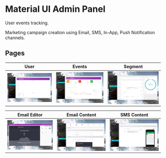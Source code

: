 # Material UI Admin Panel

User events tracking.

Marketing campaign creation using Email, SMS, In-App, Push Notification channels.


## Pages

| User | Events | Segment |
| --- | --- | --- |
| ![Product Image1](src/assets/github/users-preview.png) | ![Product Image2](src/assets/github/events-dashboard-preview.png) | ![Product Image3](src/assets/github/segment-details-preview.png)

| Email Editor | Email Content | SMS Content |
| --- | --- | --- |
| ![Product Image4](src/assets/github/email-editor-preview.png) | ![Product Image5](src/assets/github/email-campaign-content-tab.png) | ![Product Image6](src/assets/github/sms-campaign-content-tab.png)
